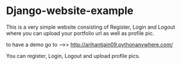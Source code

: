 # Django-website-example
This is a very simple website consisting of Register, Login and Logout where you can upload your portfolio url as well as profile pic.

to have a demo go to -->>   http://arihantjain09.pythonanywhere.com/

You can register, Login, Logout and upload profile pics.
